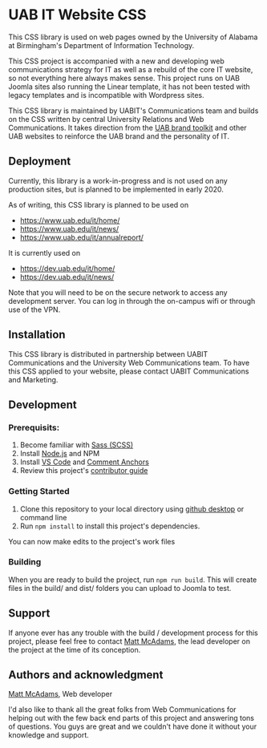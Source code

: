 # UAB IT Website CSS
This CSS library is used on web pages owned by the University of Alabama at Birmingham's Department of Information Technology. 

This CSS project is accompanied with a new and developing web communications strategy for IT as well as a rebuild of the core IT website, so not everything here always makes sense. This project runs on UAB Joomla sites also running the Linear template, it has not been tested with legacy templates and is incompatible with Wordpress sites.

This CSS library is maintained by UABIT's Communications team and builds on the CSS written by central University Relations and Web Communications. It takes direction from the [UAB brand toolkit](https://www.uab.edu/toolkit/) and other UAB websites to reinforce the UAB brand and the personality of IT.

## Deployment

Currently, this library is a work-in-progress and is not used on any production sites, but is planned to be implemented in early 2020.

As of writing, this CSS library is planned to be used on
* https://www.uab.edu/it/home/
* https://www.uab.edu/it/news/
* https://www.uab.edu/it/annualreport/

It is currently used on
* https://dev.uab.edu/it/home/
* https://dev.uab.edu/it/news/

Note that you will need to be on the secure network to access any development server. You can log in through the on-campus wifi or through use of the VPN.

## Installation
This CSS library is distributed in partnership between UABIT Communications and the University Web Communications team. To have this CSS applied to your website, please contact UABIT Communications and Marketing.

## Development
### Prerequisits:
1. Become familiar with [Sass (SCSS)](https://sass-lang.com/guide)
2. Install [Node.js](https://nodejs.org/en/) and NPM
3. Install [VS Code](https://code.visualstudio.com/) and [Comment Anchors](https://marketplace.visualstudio.com/items?itemName=ExodiusStudios.comment-anchors)
4. Review this project's [contributor guide](https://github.com/UAB-IT/website-design/blob/master/.github/CONTRIBUTING.md)

### Getting Started
1. Clone this repository to your local directory using [github desktop](https://desktop.github.com/) or command line
2. Run `npm install` to install this project's dependencies.

You can now make edits to the project's work files

### Building
When you are ready to build the project, run `npm run build`. This will create files in the build/ and dist/ folders you can upload to Joomla to test.

## Support
If anyone ever has any trouble with the build / development process for this project, please feel free to contact [Matt McAdams](https://github.com/MattMcAdams), the lead developer on the project at the time of its conception.

## Authors and acknowledgment
[Matt McAdams](https://github.com/MattMcAdams), Web developer

I'd also like to thank all the great folks from Web Communications for helping out with the few back end parts of this project and answering tons of questions. You guys are great and we couldn't have done it without your knowledge and support.
